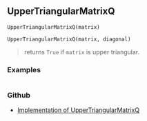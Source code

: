 ## UpperTriangularMatrixQ

```
UpperTriangularMatrixQ(matrix)
```

```
UpperTriangularMatrixQ(matrix, diagonal)
```

> returns `True` if `matrix` is upper triangular.

### Examples

```

```

### Github

* [Implementation of UpperTriangularMatrixQ](https://github.com/axkr/symja_android_library/blob/master/symja_android_library/matheclipse-core/src/main/java/org/matheclipse/core/builtin/PredicateQ.java#L1546) 
